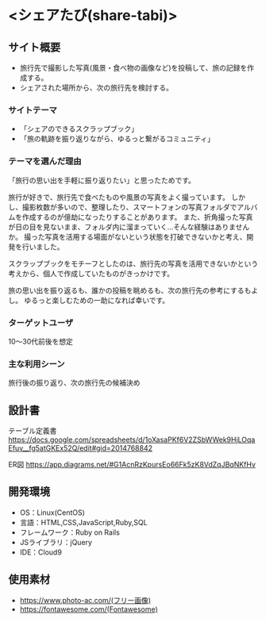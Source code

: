 # <シェアたび(share-tabi)>

## サイト概要
- 旅行先で撮影した写真(風景・食べ物の画像など)を投稿して、旅の記録を作成する。
- シェアされた場所から、次の旅行先を検討する。

### サイトテーマ
- 「シェアのできるスクラップブック」
- 「旅の軌跡を振り返りながら、ゆるっと繋がるコミュニティ」

### テーマを選んだ理由
「旅行の思い出を手軽に振り返りたい」と思ったためです。

旅行が好きで、旅行先で食べたものや風景の写真をよく撮っています。
しかし、撮影枚数が多いので、整理したり、スマートフォンの写真フォルダでアルバムを作成するのが億劫になったりすることがあります。
また、折角撮った写真が日の目を見ないまま、フォルダ内に溜まっていく…そんな経験はありませんか。
撮った写真を活用する場面がないという状態を打破できないかと考え、開発を行いました。

スクラップブックをモチーフとしたのは、旅行先の写真を活用できないかという考えから、個人で作成していたものがきっかけです。

旅の思い出を振り返るも、誰かの投稿を眺めるも、次の旅行先の参考にするもよし。
ゆるっと楽しむための一助になれば幸いです。



### ターゲットユーザ
10〜30代前後を想定

### 主な利用シーン
旅行後の振り返り、次の旅行先の候補決め

## 設計書
テーブル定義書
https://docs.google.com/spreadsheets/d/1oXasaPKf6V2ZSbWWek9HjLOqaEfuv__fg5atGKEx52Q/edit#gid=2014768842

ER図
https://app.diagrams.net/#G1AcnRzKpursEo66Fk5zK8VdZqJBqNKfHv

## 開発環境
- OS：Linux(CentOS)
- 言語：HTML,CSS,JavaScript,Ruby,SQL
- フレームワーク：Ruby on Rails
- JSライブラリ：jQuery
- IDE：Cloud9

## 使用素材
- https://www.photo-ac.com/(フリー画像)
- https://fontawesome.com/(Fontawesome)
